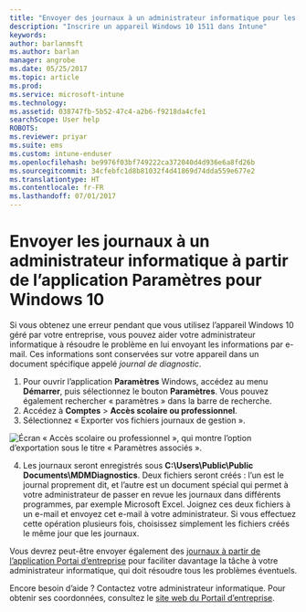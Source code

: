 ```yaml
---
title: "Envoyer des journaux à un administrateur informatique pour les appareils Windows 10 | Microsoft Docs"
description: "Inscrire un appareil Windows 10 1511 dans Intune"
keywords: 
author: barlanmsft
ms.author: barlan
manager: angrobe
ms.date: 05/25/2017
ms.topic: article
ms.prod: 
ms.service: microsoft-intune
ms.technology: 
ms.assetid: 038747fb-5b52-47c4-a2b6-f9218da4cfe1
searchScope: User help
ROBOTS: 
ms.reviewer: priyar
ms.suite: ems
ms.custom: intune-enduser
ms.openlocfilehash: be9976f03bf749222ca372040d4d936e6a8fd26b
ms.sourcegitcommit: 34cfebfc1d8b81032f4d41869d74dda559e677e2
ms.translationtype: HT
ms.contentlocale: fr-FR
ms.lasthandoff: 07/01/2017
---
```

# <a name="send-logs-to-your-it-admin-from-the-settings-app-for-windows-10"></a>Envoyer les journaux à un administrateur informatique à partir de l’application Paramètres pour Windows 10

Si vous obtenez une erreur pendant que vous utilisez l’appareil Windows 10 géré par votre entreprise, vous pouvez aider votre administrateur informatique à résoudre le problème en lui envoyant les informations par e-mail. Ces informations sont conservées sur votre appareil dans un document spécifique appelé _journal de diagnostic_.

1.  Pour ouvrir l’application **Paramètres** Windows, accédez au menu **Démarrer**, puis sélectionnez le bouton **Paramètres**. Vous pouvez également rechercher « paramètres » dans la barre de recherche.
2.  Accédez à **Comptes** > **Accès scolaire ou professionnel**.
3.  Sélectionnez « Exporter vos fichiers journaux de gestion ».

  ![Écran « Accès scolaire ou professionnel », qui montre l’option d’exportation sous le titre « Paramètres associés ».](./media/w10-export-logs.png)

4. Les journaux seront enregistrés sous **C:\Users\Public\Public Documents\MDMDiagnostics**. Deux fichiers seront créés : l’un est le journal proprement dit, et l’autre est un document spécial qui permet à votre administrateur de passer en revue les journaux dans différents programmes, par exemple Microsoft Excel. Joignez ces deux fichiers à un e-mail et envoyez cet e-mail à votre administrateur. Si vous effectuez cette opération plusieurs fois, choisissez simplement les fichiers créés le même jour que les journaux. 

Vous devrez peut-être envoyer également des [journaux à partir de l’application Portai d’entreprise](send-logs-to-your-it-admin-cp-windows.md) pour faciliter davantage la tâche à votre administrateur informatique, qui doit résoudre tous les problèmes éventuels. 

Encore besoin d’aide ? Contactez votre administrateur informatique. Pour obtenir ses coordonnées, consultez le [site web du Portail d’entreprise](http://portal.manage.microsoft.com).
